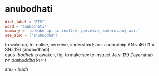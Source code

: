 # anubodhati

``` toml
dict_label = "PTS"
word = "anubodhati"
summary = "to wake up, to realise, perceive, understand; aor."
see_also = ["anubuddha"]
```

to wake up, to realise, perceive, understand; aor. anubodhiṃ AN.v.46 (?) = SN.i.126 (anubodhaṃ)  
caus *\-bodheti* to awaken, fig. to make see to instruct Ja.vi.139 (˚ayamāna)  
pp *[anubuddha](anubuddha.md)* (q.v.).

anu \+ *budh*

